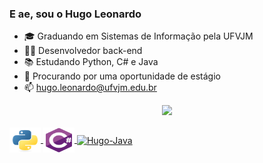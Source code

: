 ### E ae, sou o Hugo Leonardo

- 🎓 Graduando em Sistemas de Informação pela UFVJM
- 👨‍💻 Desenvolvedor back-end
- 📚 Estudando Python, C# e Java
- 🏢 Procurando por uma oportunidade de estágio
- 📫 hugo.leonardo@ufvjm.edu.br


<div align="center">
  
  <a href="https://github.com/rafaballerini">
  <!--<img height="180em" src="https://github-readme-stats.vercel.app/api?username=hugo-lcm&show_icons=true&theme=dracula&include_all_commits=true&count_private=true"/>-->
  <img height="180em" src="https://github-readme-stats.vercel.app/api/top-langs/?username=hugo-lcm&layout=compact&langs_count=7&theme=dark"/>
    
</div>
  
  
<div style="display: inline_block"><br>
  
  <img align="center" alt="Hugo-Python" height="40" width="50" src="https://raw.githubusercontent.com/devicons/devicon/master/icons/python/python-original.svg">
  <img align="center" alt="Hugo-Csharp" height="40" width="50" src="https://raw.githubusercontent.com/devicons/devicon/master/icons/csharp/csharp-original.svg">
  <img align="center" alt="Hugo-Java" height="40" width="50" src="https://cdn.jsdelivr.net/gh/devicons/devicon/icons/java/java-original.svg" />
  <!--<img align="center" alt="Hugo-Linux" height="40" width="50" src="https://cdn.jsdelivr.net/gh/devicons/devicon/icons/linux/linux-original.svg" />-->

</div>
